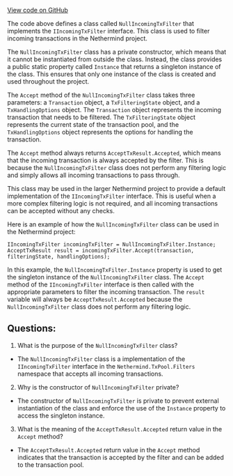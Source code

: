 [View code on GitHub](https://github.com/NethermindEth/nethermind/src/Nethermind/Nethermind.TxPool/Filters/NullIncomingTxFilter.cs)

The code above defines a class called `NullIncomingTxFilter` that implements the `IIncomingTxFilter` interface. This class is used to filter incoming transactions in the Nethermind project. 

The `NullIncomingTxFilter` class has a private constructor, which means that it cannot be instantiated from outside the class. Instead, the class provides a public static property called `Instance` that returns a singleton instance of the class. This ensures that only one instance of the class is created and used throughout the project.

The `Accept` method of the `NullIncomingTxFilter` class takes three parameters: a `Transaction` object, a `TxFilteringState` object, and a `TxHandlingOptions` object. The `Transaction` object represents the incoming transaction that needs to be filtered. The `TxFilteringState` object represents the current state of the transaction pool, and the `TxHandlingOptions` object represents the options for handling the transaction.

The `Accept` method always returns `AcceptTxResult.Accepted`, which means that the incoming transaction is always accepted by the filter. This is because the `NullIncomingTxFilter` class does not perform any filtering logic and simply allows all incoming transactions to pass through.

This class may be used in the larger Nethermind project to provide a default implementation of the `IIncomingTxFilter` interface. This is useful when a more complex filtering logic is not required, and all incoming transactions can be accepted without any checks. 

Here is an example of how the `NullIncomingTxFilter` class can be used in the Nethermind project:

```
IIncomingTxFilter incomingTxFilter = NullIncomingTxFilter.Instance;
AcceptTxResult result = incomingTxFilter.Accept(transaction, filteringState, handlingOptions);
```

In this example, the `NullIncomingTxFilter.Instance` property is used to get the singleton instance of the `NullIncomingTxFilter` class. The `Accept` method of the `IIncomingTxFilter` interface is then called with the appropriate parameters to filter the incoming transaction. The `result` variable will always be `AcceptTxResult.Accepted` because the `NullIncomingTxFilter` class does not perform any filtering logic.
## Questions: 
 1. What is the purpose of the `NullIncomingTxFilter` class?
- The `NullIncomingTxFilter` class is a implementation of the `IIncomingTxFilter` interface in the `Nethermind.TxPool.Filters` namespace that accepts all incoming transactions.

2. Why is the constructor of `NullIncomingTxFilter` private?
- The constructor of `NullIncomingTxFilter` is private to prevent external instantiation of the class and enforce the use of the `Instance` property to access the singleton instance.

3. What is the meaning of the `AcceptTxResult.Accepted` return value in the `Accept` method?
- The `AcceptTxResult.Accepted` return value in the `Accept` method indicates that the transaction is accepted by the filter and can be added to the transaction pool.